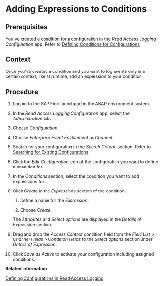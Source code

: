 <!-- loio8fba77e5f54d48babc6ded0ac1047f60 -->

# Adding Expressions to Conditions



## Prerequisites

You've created a condition for a configuration in the *Read Access Logging Configuration* app. Refer to [Defining Conditions for Configurations](defining-conditions-for-configurations-b3a4621.md).



## Context

Once you've created a condition and you want to log events only in a certain context, like at runtime, add an expression to your condition.



## Procedure

1.  Log on to the SAP Fiori launchpad in the ABAP environment system.

2.  In the *Read Access Logging Configuration* app, select the *Administration* tab.

3.  Choose *Configuration*.

4.  Choose *Enterprise Event Enablement* as *Channel*.

5.  Search for your configuration in the *Search Criteria* section. Refer to [Searching for Existing Configurations](searching-for-existing-configurations-2c7cbf4.md).

6.  Click the *Edit Configuration* icon of the configuration you want to define a condition for.

7.  In the *Conditions* section, select the condition you want to add expressions for.

8.  Click *Create* in the *Expressions* section of the condition.

    1.  Define a name for the *Expression*.

    2.  Choose *Create*.


    The *Attributes* and *Select options* are displayed in the *Details of Expression* section.

9.  Drag and drop the *Access Context* condition field from the *Field List* \> *Channel Fields* \> *Condition Fields* to the *Select options* section under *Details of Expression*.

10. Click *Save as Active* to activate your configuration including assigned conditions.


**Related Information**  


[Defining Configurations in Read Access Logging](https://help.sap.com/doc/saphelp_scm700_ehp02/latest/en-US/68/c9d60a3ed34ccca056afc7efce6f36/frameset.htm "Defining Configurations in Read Access Logging")

